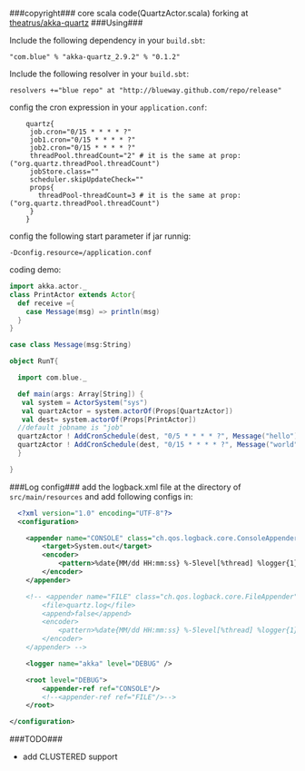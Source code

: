 ###copyright###
core scala code(QuartzActor.scala) forking at [theatrus/akka-quartz](https://github.com/theatrus/akka-quartz)
###Using###

Include the following dependency in your `build.sbt`:

    "com.blue" % "akka-quartz_2.9.2" % "0.1.2"

Include the following resolver in your `build.sbt`:
    
    resolvers +="blue repo" at "http://blueway.github.com/repo/release"

config the cron expression in your `application.conf`:
   
```properties
    quartz{
     job.cron="0/15 * * * * ?"
     job1.cron="0/15 * * * * ?"
     job2.cron="0/15 * * * * ?"
     threadPool.threadCount="2" # it is the same at prop:("org.quartz.threadPool.threadCount")
     jobStore.class=""
     scheduler.skipUpdateCheck=""
     props{
       threadPool-threadCount=3 # it is the same at prop:("org.quartz.threadPool.threadCount")
     }
    }
```

config the following start parameter if jar runnig:
   
    -Dconfig.resource=/application.conf

coding demo:

```scala
import akka.actor._
class PrintActor extends Actor{
  def receive ={
    case Message(msg) => println(msg)
  }
}

case class Message(msg:String)

object RunT{

  import com.blue._

  def main(args: Array[String]) {
   val system = ActorSystem("sys") 
   val quartzActor = system.actorOf(Props[QuartzActor])
   val dest= system.actorOf(Props[PrintActor])
  //default jobname is "job"
  quartzActor ! AddCronSchedule(dest, "0/5 * * * * ?", Message("hello"))
  quartzActor ! AddCronSchedule(dest, "0/15 * * * * ?", Message("world"),"job1")
  }

}

```

###Log config###
add the logback.xml file at the directory of `src/main/resources`
and add following configs in:  

```xml
  <?xml version="1.0" encoding="UTF-8"?>
  <configuration>

    <appender name="CONSOLE" class="ch.qos.logback.core.ConsoleAppender">
        <target>System.out</target>
        <encoder>
            <pattern>%date{MM/dd HH:mm:ss} %-5level[%thread] %logger{1} - %msg%n</pattern>
        </encoder>
    </appender>

    <!-- <appender name="FILE" class="ch.qos.logback.core.FileAppender">
        <file>quartz.log</file>
        <append>false</append>
        <encoder>
            <pattern>%date{MM/dd HH:mm:ss} %-5level[%thread] %logger{1} - %msg%n</pattern>
        </encoder>
    </appender> -->

    <logger name="akka" level="DEBUG" />

    <root level="DEBUG">
        <appender-ref ref="CONSOLE"/>
        <!--<appender-ref ref="FILE"/>-->
    </root>

</configuration>
```


###TODO###
* add CLUSTERED support

